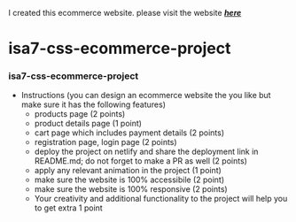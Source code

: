 I created this ecommerce website. please visit the website [**_here_**](https://ecommerceintegrify.netlify.app/)

# isa7-css-ecommerce-project

### isa7-css-ecommerce-project

- Instructions (you can design an ecommerce website the you like but make sure it has the following features)
  - products page (2 points)
  - product details page (1 point)
  - cart page which includes payment details (2 points)
  - registration page, login page (2 points)
  - deploy the project on netlify and share the deployment link in README.md; do not forget to make a PR as well (2 points)
  - apply any relevant animation in the project (1 point)
  - make sure the website is 100% accessibile (2 point)
  - make sure the website is 100% responsive (2 points)
  - Your creativity and additional functionality to the project will help you to get extra 1 point
